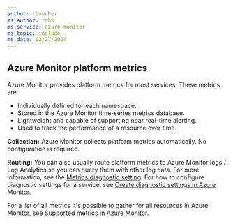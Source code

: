 ```yaml
---
author: rboucher
ms.author: robb
ms.service: azure-monitor
ms.topic: include
ms.date: 02/27/2024
---
```


## Azure Monitor platform metrics

Azure Monitor provides platform metrics for most services. These metrics are:

- Individually defined for each namespace.
- Stored in the Azure Monitor time-series metrics database.
- Lightweight and capable of supporting near real-time alerting.
- Used to track the performance of a resource over time.

**Collection:** Azure Monitor collects platform metrics automatically. No configuration is required.

**Routing:** You can also usually route platform metrics to Azure Monitor logs / Log Analytics so you can query them with other log data. For more information, see the [Metrics diagnostic setting](/azure/azure-monitor/essentials/diagnostic-settings#metrics). For how to configure diagnostic settings for a service, see [Create diagnostic settings in Azure Monitor](/azure/azure-monitor/essentials/create-diagnostic-settings).

For a list of all metrics it's possible to gather for all resources in Azure Monitor, see [Supported metrics in Azure Monitor](/azure/azure-monitor/platform/metrics-supported).
